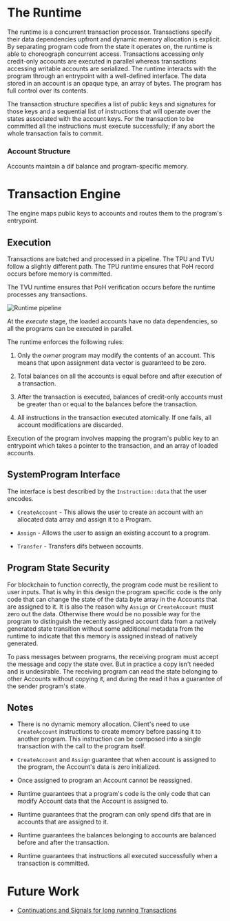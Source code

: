 # The Runtime

The runtime is a concurrent transaction processor. Transactions specify their
data dependencies upfront and dynamic memory allocation is explicit. By
separating program code from the state it operates on, the runtime is able to
choreograph concurrent access. Transactions accessing only credit-only
accounts are executed in parallel whereas transactions accessing writable
accounts are serialized.  The runtime interacts with the program through an
entrypoint with a well-defined interface.  The data stored in an account is
an opaque type, an array of bytes. The program has full control over its
contents.

The transaction structure specifies a list of public keys and signatures for
those keys and a sequential list of instructions that will operate over the
states associated with the account keys.  For the transaction to be committed
all the instructions must execute successfully; if any abort the whole
transaction fails to commit.

### Account Structure

Accounts maintain a dif balance and program-specific memory.

# Transaction Engine

The engine maps public keys to accounts and routes them to the program's
entrypoint.

## Execution

Transactions are batched and processed in a pipeline.  The TPU and TVU follow a
slightly different path.  The TPU runtime ensures that PoH record occurs before
memory is committed.

The TVU runtime ensures that PoH verification occurs before the runtime
processes any transactions.

<img alt="Runtime pipeline" src="img/runtime.svg" class="center"/>

At the *execute* stage, the loaded accounts have no data dependencies, so all the
programs can be executed in parallel.

The runtime enforces the following rules:

1. Only the *owner* program may modify the contents of an account.  This means
that upon assignment data vector is guaranteed to be zero.

2. Total balances on all the accounts is equal before and after execution of a
transaction.

3. After the transaction is executed, balances of credit-only accounts must be
greater than or equal to the balances before the transaction.

4. All instructions in the transaction executed atomically. If one fails, all
account modifications are discarded.

Execution of the program involves mapping the program's public key to an
entrypoint which takes a pointer to the transaction, and an array of loaded
accounts.

## SystemProgram Interface

The interface is best described by the `Instruction::data` that the user
encodes.

* `CreateAccount` - This allows the user to create an account with an allocated
data array and assign it to a Program.

* `Assign` - Allows the user to assign an existing account to a program.

* `Transfer`  - Transfers difs between accounts.

## Program State Security

For blockchain to function correctly, the program code must be resilient to user
inputs.  That is why in this design the program specific code is the only code
that can change the state of the data byte array in the Accounts that are
assigned to it.  It is also the reason why `Assign` or `CreateAccount` must zero
out the data.  Otherwise there would be no possible way for the program to
distinguish the recently assigned account data from a natively generated
state transition without some additional metadata from the runtime to indicate
that this memory is assigned instead of natively generated.

To pass messages between programs, the receiving program must accept the message
and copy the state over.  But in practice a copy isn't needed and is
undesirable. The receiving program can read the state belonging to other
Accounts without copying it, and during the read it has a guarantee of the
sender program's state.

## Notes

* There is no dynamic memory allocation.  Client's need to use `CreateAccount`
instructions to create memory before passing it to another program.  This
instruction can be composed into a single transaction with the call to the
program itself.

* `CreateAccount` and `Assign` guarantee that when account is assigned to the
program, the Account's data is zero initialized.

* Once assigned to program an Account cannot be reassigned.

* Runtime guarantees that a program's code is the only code that can modify
Account data that the Account is assigned to.

* Runtime guarantees that the program can only spend difs that are in
accounts that are assigned to it.

* Runtime guarantees the balances belonging to accounts are balanced before
and after the transaction.

* Runtime guarantees that instructions all executed successfully when a
transaction is committed.

# Future Work

* [Continuations and Signals for long running
  Transactions](https://github.com/solana-labs/solana/issues/1485)
